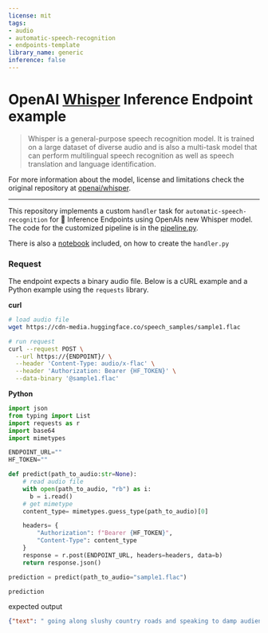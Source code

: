 ```yaml
---
license: mit
tags:
- audio
- automatic-speech-recognition
- endpoints-template
library_name: generic
inference: false
---
```


# OpenAI [Whisper](https://github.com/openai/whisper) Inference Endpoint example

> Whisper is a general-purpose speech recognition model. It is trained on a large dataset of diverse audio and is also a multi-task model that can perform multilingual speech recognition as well as speech translation and language identification.

For more information about the model, license and limitations check the original repository at [openai/whisper](https://github.com/openai/whisper).

---

This repository implements a custom `handler` task for `automatic-speech-recognition` for 🤗 Inference Endpoints using OpenAIs new Whisper model. The code for the customized pipeline is in the [pipeline.py](https://huggingface.co/philschmid/openai-whisper-endpoint/blob/main/handler.py).

There is also a [notebook](https://huggingface.co/philschmid/openai-whisper-endpoint/blob/main/create_handler.ipynb) included, on how to create the `handler.py`

###  Request 

The endpoint expects a binary audio file. Below is a cURL example and a Python example using the `requests` library.

**curl**

```bash
# load audio file
wget https://cdn-media.huggingface.co/speech_samples/sample1.flac

# run request
curl --request POST \
  --url https://{ENDPOINT}/ \
  --header 'Content-Type: audio/x-flac' \
  --header 'Authorization: Bearer {HF_TOKEN}' \
  --data-binary '@sample1.flac'
```

**Python**

```python
import json
from typing import List
import requests as r
import base64
import mimetypes

ENDPOINT_URL=""
HF_TOKEN=""

def predict(path_to_audio:str=None):
    # read audio file
    with open(path_to_audio, "rb") as i:
      b = i.read()
    # get mimetype
    content_type= mimetypes.guess_type(path_to_audio)[0]

    headers= {
        "Authorization": f"Bearer {HF_TOKEN}",
        "Content-Type": content_type
    }
    response = r.post(ENDPOINT_URL, headers=headers, data=b)
    return response.json()

prediction = predict(path_to_audio="sample1.flac")

prediction

```
expected output

```json
{"text": " going along slushy country roads and speaking to damp audiences in draughty school rooms day after day for a fortnight. He'll have to put in an appearance at some place of worship on Sunday morning, and he can come to us immediately afterwards."}
```
